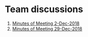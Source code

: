 # Team discussions

1. [Minutes of Meeting 2-Dec-2018](/2-Dec-2018.md)
2. [Minutes of Meeting 29-Dec-2018](/29-Dec-2018.md)
